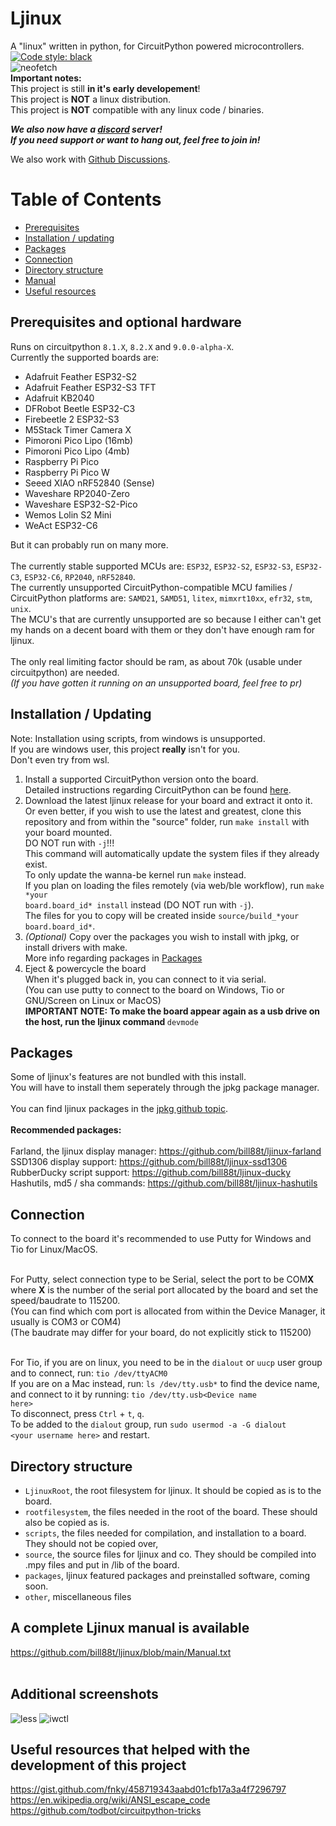 # Ljinux
A "linux" written in python, for CircuitPython powered microcontrollers.  <a href="https://github.com/psf/black"><img alt="Code style: black" src="https://img.shields.io/badge/code%20style-black-000000.svg"></a><br />
![neofetch](https://github.com/bill88t/ljinux/blob/main/other/screenshots/boot.gif)<br />
<b>Important notes:</b><br />
This project is still <b>in it's early developement</b>!<br />
This project is <b>NOT</b> a linux distribution.<br />
This project is <b>NOT</b> compatible with any linux code / binaries.<br />

<b><i>We also now have a [discord](https://discord.gg/V8AejwGpCv) server!<br />
If you need support or want to hang out, feel free to join in!</i></b><br />

We also work with [Github Discussions](https://github.com/bill88t/ljinux/discussions).<br />

Table of Contents
=================
* [Prerequisites](#prerequisites-and-optional-hardware)
* [Installation / updating](#installation--updating)
* [Packages](#packages)
* [Connection](#connection)
* [Directory structure](#directory-structure)
* [Manual](#a-complete-ljinux-manual-is-available)
* [Useful resources](#useful-resources-that-helped-with-the-development-of-this-project)

## Prerequisites and optional hardware

Runs on circuitpython <code>8.1.X</code>, <code>8.2.X</code> and <code>9.0.0-alpha-X</code>.<br />
Currently the supported boards are:<br />

 - Adafruit Feather ESP32-S2<br />
 - Adafruit Feather ESP32-S3 TFT<br />
 - Adafruit KB2040<br />
 - DFRobot Beetle ESP32-C3<br />
 - Firebeetle 2 ESP32-S3<br />
 - M5Stack Timer Camera X<br />
 - Pimoroni Pico Lipo (16mb)<br />
 - Pimoroni Pico Lipo (4mb)<br />
 - Raspberry Pi Pico<br />
 - Raspberry Pi Pico W<br />
 - Seeed XIAO nRF52840 (Sense)<br />
 - Waveshare RP2040-Zero<br />
 - Waveshare ESP32-S2-Pico<br />
 - Wemos Lolin S2 Mini<br />
 - WeAct ESP32-C6<br />

But it can probably run on many more.<br />
<br />
The currently stable supported MCUs are: <code>ESP32</code>, <code>ESP32-S2</code>, <code>ESP32-S3</code>, <code>ESP32-C3</code>, <code>ESP32-C6</code>, <code>RP2040</code>, <code>nRF52840</code>.<br />
The currently unsupported CircuitPython-compatible MCU families / CircuitPython platforms are: <code>SAMD21</code>, <code>SAMD51</code>, <code>litex</code>, <code>mimxrt10xx</code>, <code>efr32</code>, <code>stm</code>, <code>unix</code>.<br />
The MCU's that are currently unsupported are so because I either can't get my hands on a decent board with them or they don't have enough ram for ljinux.<br />
<br />
The only real limiting factor should be ram, as about 70k (usable under circuitpython) are needed.<br />
<i>(If you have gotten it running on an unsupported board, feel free to pr)</i><br />

## Installation / Updating

Note: Installation using scripts, from windows is unsupported.<br />
If you are windows user, this project **really** isn't for you.<br />
Don't even try from wsl.<br />

1) Install a supported CircuitPython version onto the board.<br />
    Detailed instructions regarding CircuitPython can be found [here](https://learn.adafruit.com/welcome-to-circuitpython).<br />
2) Download the latest ljinux release for your board and extract it onto it.<br />
    Or even better, if you wish to use the latest and greatest, clone this repository and from within the "source" folder, run <code>make install</code> with your board mounted.<br />
    DO NOT run with <code>-j</code>!!!<br />
    This command will automatically update the system files if they already exist.<br />
    To only update the wanna-be kernel run <code>make</code> instead.<br />
    If you plan on loading the files remotely (via web/ble workflow), run <code>make \*your board.board_id\* install</code> instead (DO NOT run with <code>-j</code>).<br />
    The files for you to copy will be created inside <code>source/build_\*your board.board_id\*</code>.<br />
3) *(Optional)* Copy over the packages you wish to install with jpkg, or install drivers with make.<br />
    More info regarding packages in [Packages](#packages)
4) Eject & powercycle the board<br />
    When it's plugged back in, you can connect to it via serial.<br />
    (You can use putty to connect to the board on Windows, Tio or GNU/Screen on Linux or MacOS)<br />
<b>IMPORTANT NOTE: To make the board appear again as a usb drive on the host, run the ljinux command </b><code>devmode</code><br />

## Packages
Some of ljinux's features are not bundled with this install.<br />
You will have to install them seperately through the jpkg package manager.<br />
<br />
You can find ljinux packages in the [jpkg github topic](https://github.com/topics/jpkg).<br />
<br />
<b>Recommended packages:</b><br />
<br />
Farland, the ljinux display manager: https://github.com/bill88t/ljinux-farland <br />
SSD1306 display support: https://github.com/bill88t/ljinux-ssd1306 <br />
RubberDucky script support: https://github.com/bill88t/ljinux-ducky <br />
Hashutils, md5 / sha commands: https://github.com/bill88t/ljinux-hashutils <br />

## Connection

To connect to the board it's recommended to use Putty for Windows and Tio for Linux/MacOS.<br /><br />

For Putty, select connection type to be Serial, select the port to be COM<b>X</b> where <b>X</b> is the number of the serial port allocated by the board and set the speed/baudrate to 115200.<br />
(You can find which com port is allocated from within the Device Manager, it usually is COM3 or COM4)<br />(The baudrate may differ for your board, do not explicitly stick to 115200)<br /><br />

For Tio, if you are on linux, you need to be in the <code>dialout</code> or <code>uucp</code> user group and to connect, run: <code>tio /dev/ttyACM0</code>
<br />If you are on a Mac instead, run: <code>ls /dev/tty.usb*</code> to find the device name, and connect to it by running: <code>tio /dev/tty.usb\<Device name here\></code><br />
To disconnect, press <code>Ctrl</code> + <code>t</code>, <code>q</code>.<br />
To be added to the <code>dialout</code> group, run <code>sudo usermod -a -G dialout \<your username here\></code> and restart.<br />

## Directory structure

<ul>
<li><code>LjinuxRoot</code>, the root filesystem for ljinux. It should be copied as is to the board.</li>
<li><code>rootfilesystem</code>, the files needed in the root of the board. These should also be copied as is.</li>
<li><code>scripts</code>, the files needed for compilation, and installation to a board. They should not be copied over,</li>
<li><code>source</code>, the source files for ljinux and co. They should be compiled into .mpy files and put in /lib of the board.</li>
<li><code>packages</code>, ljinux featured packages and preinstalled software, coming soon.</li>
<li><code>other</code>, miscellaneous files</li>
</ul>

## A complete Ljinux manual is available

 https://github.com/bill88t/ljinux/blob/main/Manual.txt<br />
 <br />

## Additional screenshots
![less](https://github.com/bill88t/ljinux/blob/main/other/screenshots/less.png)
![iwctl](https://github.com/bill88t/ljinux/blob/main/other/screenshots/iwctl.png)

## Useful resources that helped with the development of this project
 https://gist.github.com/fnky/458719343aabd01cfb17a3a4f7296797<br />
 https://en.wikipedia.org/wiki/ANSI_escape_code<br />
 https://github.com/todbot/circuitpython-tricks<br />
